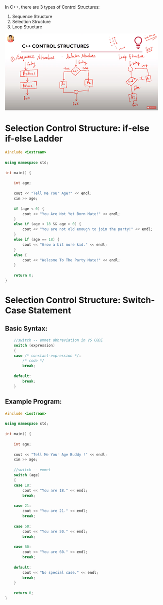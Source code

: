 In C++, there are 3 types of Control Structures:

1. Sequence Structure
1. Selection Structure
1. Loop Structure

![](Img_Files/chapter9/types-of-control-structures.png)


# Selection Control Structure: if-else if-else Ladder

```cpp
#include <iostream>

using namespace std;

int main() {

    int age;

    cout << "Tell Me Your Age?" << endl;
    cin >> age;

    if (age < 0) {
        cout << "You Are Not Yet Born Mate!" << endl;
    }
    else if (age < 18 && age > 0) {
        cout << "You are not old enough to join the party!" << endl;
    }
    else if (age == 18) {
        cout << "Grow a bit more kid." << endl; 
    }
    else {
        cout << "Welcome To The Party Mate!" << endl;
    }

    return 0;
}
```

# Selection Control Structure: Switch-Case Statement

## Basic Syntax:

```cpp
    //switch -- emmet abbreviation in VS CODE
    switch (expression)
    {
    case /* constant-expression */:
        /* code */
        break;
    
    default:
        break;
    }
```

## Example Program:

```cpp
#include <iostream>

using namespace std;

int main() {

    int age;

    cout << "Tell Me Your Age Buddy !" << endl;
    cin >> age;

    //switch -- emmet
    switch (age)
    {
    case 18:
        cout << "You are 18." << endl;
        break;
    
    case 21:
        cout << "You are 21." << endl;
        break;
    
    case 50:
        cout << "You are 50." << endl;
        break;
    
    case 60:
        cout << "You are 60." << endl;
        break;
    
    default:
        cout << "No special case." << endl;
        break;
    }

    return 0;
}
```
